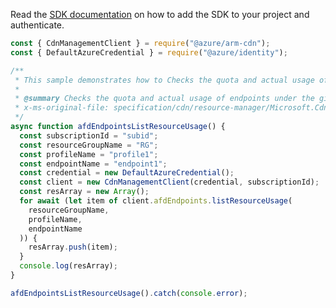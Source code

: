 Read the [SDK documentation](https://github.com/Azure/azure-sdk-for-js/blob/%40azure%2Farm-cdn_7.0.1/sdk/cdn/arm-cdn/README.md) on how to add the SDK to your project and authenticate.

```javascript
const { CdnManagementClient } = require("@azure/arm-cdn");
const { DefaultAzureCredential } = require("@azure/identity");

/**
 * This sample demonstrates how to Checks the quota and actual usage of endpoints under the given CDN profile.
 *
 * @summary Checks the quota and actual usage of endpoints under the given CDN profile.
 * x-ms-original-file: specification/cdn/resource-manager/Microsoft.Cdn/stable/2021-06-01/examples/AFDEndpoints_ListResourceUsage.json
 */
async function afdEndpointsListResourceUsage() {
  const subscriptionId = "subid";
  const resourceGroupName = "RG";
  const profileName = "profile1";
  const endpointName = "endpoint1";
  const credential = new DefaultAzureCredential();
  const client = new CdnManagementClient(credential, subscriptionId);
  const resArray = new Array();
  for await (let item of client.afdEndpoints.listResourceUsage(
    resourceGroupName,
    profileName,
    endpointName
  )) {
    resArray.push(item);
  }
  console.log(resArray);
}

afdEndpointsListResourceUsage().catch(console.error);
```
